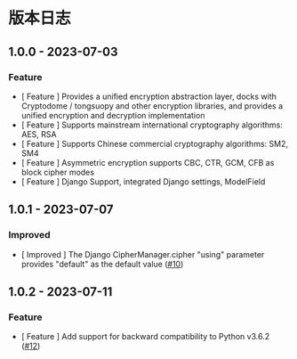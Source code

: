 # 版本日志

## 1.0.0 - 2023-07-03

### Feature

* [ Feature ] Provides a unified encryption abstraction layer, docks with Cryptodome / tongsuopy and other encryption
  libraries, and provides a unified encryption and decryption implementation
* [ Feature ] Supports mainstream international cryptography algorithms: AES, RSA
* [ Feature ] Supports Chinese commercial cryptography algorithms: SM2, SM4
* [ Feature ] Asymmetric encryption supports CBC, CTR, GCM, CFB as block cipher modes
* [ Feature ] Django Support, integrated Django settings, ModelField

## 1.0.1 - 2023-07-07

### Improved

* [ Improved ] The Django CipherManager.cipher "using" parameter provides "default" as the default
  value ([#10](https://github.com/TencentBlueKing/crypto-python-sdk/issues/10))

  
## 1.0.2 - 2023-07-11

### Feature

* [ Feature ] Add support for backward compatibility to Python v3.6.2 ([#12](https://github.com/TencentBlueKing/crypto-python-sdk/issues/12))
